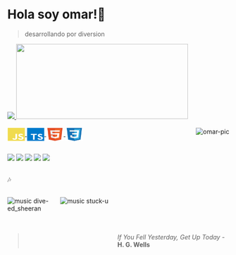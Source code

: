 # Hola soy omar!🐧 

> desarrollando por diversion
<div align="left">
  <a href="https://github.com/omarguerrer">
  <img height="180em" src="https://github-readme-stats.vercel.app/api?username=omarguerrer&show_icons=true&theme=merko&include_all_commits=true&count_private=true"/>
  <img height="170em" width="390em" src="https://github-readme-stats.vercel.app/api/top-langs/?username=omarguerrer&layout=compact&langs_count=7&theme=merko"/>
</div>
  
<div style="display: inline_block"><br>
  <img align="center" alt="omar-Js" height="30" width="40" src="https://raw.githubusercontent.com/devicons/devicon/master/icons/javascript/javascript-plain.svg">
  <img align="center" alt="omar-Ts" height="30" width="40" src="https://raw.githubusercontent.com/devicons/devicon/master/icons/typescript/typescript-plain.svg">
  <img align="center" alt="omar-HTML" height="30" width="40" src="https://raw.githubusercontent.com/devicons/devicon/master/icons/html5/html5-original.svg">
  <img align="center" alt="omar-CSS" height="30" width="40" src="https://raw.githubusercontent.com/devicons/devicon/master/icons/css3/css3-original.svg">
  <img align="right" alt="omar-pic" height="150" src="https://i.ibb.co/h2dKGB0/Omar.png">
</div>

 ##
 
 <div> 
  <a href="https://www.facebook.com/omar9.guerrero/" target="_blank"><img src="https://i.ibb.co/jyp12Wf/image-1.jpg"></a> 
  <a href="https://www.instagram.com/omargpax/" target="_blank"><img src="https://img.shields.io/badge/-Instagram-%23E4405F?style=for-the-badge&logo=instagram&logoColor=white"   target="_blank"></a>
   <a href = "mailto:contato@omarguerrero"><img src="https://img.shields.io/badge/-Gmail-%23333?style=for-the-badge&logo=gmail&logoColor=white" target="_blank"></a>
 <a href="https://discord.gg/mYPRQhb9" target="_blank"><img src="https://img.shields.io/badge/Discord-7289DA?style=for-the-badge&logo=discord&logoColor=white" target="_blank"></a> 
  <a href="https://www.linkedin.com/in/omar-guerrero-pusma-760059203/" target="_blank"><img src="https://img.shields.io/badge/-LinkedIn-%230077B5?style=for-the-badge&logo=linkedin&logoColor=white" target="_blank"></a> 
 
</div>
  
##

🎶
<div align="left" style="display: inline_block"> <br> 
  <a href="https://music.youtube.com/watch?v=Kp-eibuQpWg&list=PL8Tr9rPEAB-h_C4WrJFdWQzqDbeoW7bvg">
  <img align="left" alt="music dive-ed_sheeran" width="120" height="120" src="https://media1.giphy.com/media/3jOHFAU5Y5gFtW8UXl/giphy.gif?cid=790b7611325c0d7c45334d7d3e8406f3af923afb013eff38&rid=giphy.gif&ct=g"/></a>
  <a href="https://music.youtube.com/watch?v=Wv2rLZmbPMA&list=PL8Tr9rPEAB-iyNWwjjS-C_fCiz-MIKjcy">
    <img align="left" alt="music stuck-u" width="130" height="120" src="https://media3.giphy.com/media/WQkr0Nb64nqaVlU7Pi/giphy.gif?cid=ecf05e476pewvfawnupbvotbi1zrohwby8u4h4suzpq67yqe&rid=giphy.gif&ct=g"/></a>
</div>
 <br> <br> <br> <br>

> _If You Fell Yesterday, Get Up Today_ - **H. G. Wells**
